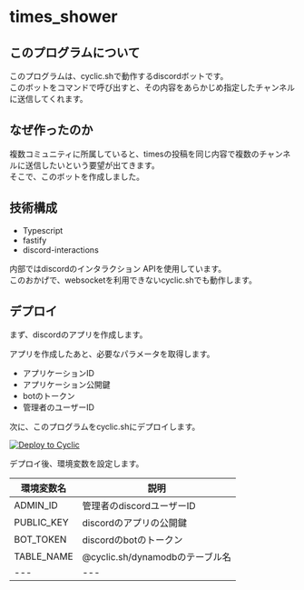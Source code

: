 # times_shower

## このプログラムについて

このプログラムは、cyclic.shで動作するdiscordボットです。  
このボットをコマンドで呼び出すと、その内容をあらかじめ指定したチャンネルに送信してくれます。  

## なぜ作ったのか

複数コミュニティに所属していると、timesの投稿を同じ内容で複数のチャンネルに送信したいという要望が出てきます。  
そこで、このボットを作成しました。  

## 技術構成

 - Typescript
 - fastify
 - discord-interactions

内部ではdiscordのインタラクション APIを使用しています。  
このおかげで、websocketを利用できないcyclic.shでも動作します。  

## デプロイ

まず、discordのアプリを作成します。

アプリを作成したあと、必要なパラメータを取得します。

 - アプリケーションID
 - アプリケーション公開鍵
 - botのトークン
 - 管理者のユーザーID


次に、このプログラムをcyclic.shにデプロイします。

[![Deploy to Cyclic](https://deploy.cyclic.sh/button.svg)](https://deploy.cyclic.sh/)

デプロイ後、環境変数を設定します。

| 環境変数名 | 説明 |
| --- | --- |
| ADMIN_ID | 管理者のdiscordユーザーID |
| PUBLIC_KEY | discordのアプリの公開鍵 |
| BOT_TOKEN | discordのbotのトークン |
| TABLE_NAME | @cyclic.sh/dynamodbのテーブル名 |
| --- | --- |




